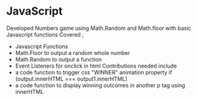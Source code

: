# JavaScript
Developed Numbers game using Math.Random and Math.floor with basic Javascript functions
Covered ;
- Javascript Functions
- Math.Floor to output a random whole number
- Math.Random to output a function
- Event Listeners for onclick in html
Contributions needed include 
- a code function to trigger css "WINNER" animation property if (output.innerHTML === output1.innerHTML)
- a code function to display winning outcomes in another p tag using innerHTML
